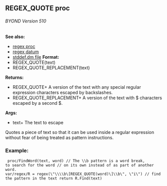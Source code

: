 ## REGEX_QUOTE proc 
###### BYOND Version 510
**See also:**
+   [regex proc](/ref/proc/regex.md) 
+   [regex datum](/ref/regex.md) 
+   [stddef.dm file](/ref/%7B%7Bappendix%7D%7D/stddef%2edm.md) <!-- -->
**Format:**
+   REGEX_QUOTE(text)
+   REGEX_QUOTE_REPLACEMENT(text)
<!-- -->
**Returns:**
+   REGEX_QUOTE+ A version of the text with any special regular
    expression characters escaped by backslashes.
+   REGEX_QUOTE_REPLACEMENT+ A version of the text with \$ characters
    escaped by a second \$.
<!-- -->
**Args:**
+   text+ The text to escape


Quotes a piece of text so that it can be used inside a regular
expression without fear of being treated as pattern instructions.
### Example:

```
 proc/FindWord(text, word) // The \\b pattern is a word break,
to search for the word // on its own instead of as part of another word.
var/regex/R = regex(\"\\\\b\[REGEX_QUOTE(word)\]\\b\", \"i\") // find
the pattern in the text return R.Find(text) 
```
